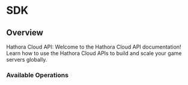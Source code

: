 # SDK

## Overview

Hathora Cloud API: Welcome to the Hathora Cloud API documentation! Learn how to use the Hathora Cloud APIs to build and scale your game servers globally.

### Available Operations

